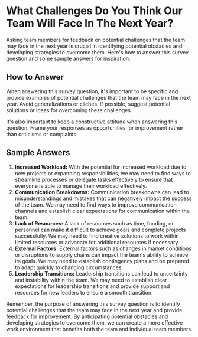 What Challenges Do You Think Our Team Will Face In The Next Year?
========================================================================================

Asking team members for feedback on potential challenges that the team may face in the next year is crucial in identifying potential obstacles and developing strategies to overcome them. Here's how to answer this survey question and some sample answers for inspiration.

How to Answer
-------------

When answering this survey question, it's important to be specific and provide examples of potential challenges that the team may face in the next year. Avoid generalizations or cliches. If possible, suggest potential solutions or ideas for overcoming these challenges.

It's also important to keep a constructive attitude when answering this question. Frame your responses as opportunities for improvement rather than criticisms or complaints.

Sample Answers
--------------

1. **Increased Workload:** With the potential for increased workload due to new projects or expanding responsibilities, we may need to find ways to streamline processes or delegate tasks effectively to ensure that everyone is able to manage their workload effectively.
2. **Communication Breakdowns:** Communication breakdowns can lead to misunderstandings and mistakes that can negatively impact the success of the team. We may need to find ways to improve communication channels and establish clear expectations for communication within the team.
3. **Lack of Resources:** A lack of resources such as time, funding, or personnel can make it difficult to achieve goals and complete projects successfully. We may need to find creative solutions to work within limited resources or advocate for additional resources if necessary.
4. **External Factors:** External factors such as changes in market conditions or disruptions to supply chains can impact the team's ability to achieve its goals. We may need to establish contingency plans and be prepared to adapt quickly to changing circumstances.
5. **Leadership Transitions:** Leadership transitions can lead to uncertainty and instability within the team. We may need to establish clear expectations for leadership transitions and provide support and resources for new leaders to ensure a smooth transition.

Remember, the purpose of answering this survey question is to identify potential challenges that the team may face in the next year and provide feedback for improvement. By anticipating potential obstacles and developing strategies to overcome them, we can create a more effective work environment that benefits both the team and individual team members.
